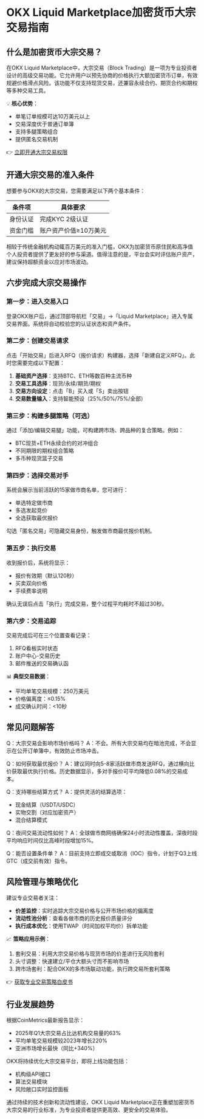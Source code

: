 # OKX Liquid Marketplace加密货币大宗交易指南

## 什么是加密货币大宗交易？

在OKX Liquid Marketplace中，大宗交易（Block Trading）是一项为专业投资者设计的高级交易功能。它允许用户以预先协商的价格执行大额加密货币订单，有效规避价格滑点风险。该功能不仅支持现货交易，还兼容永续合约、期货合约和期权等多种交易工具。

💡 **核心优势**：
- 单笔订单规模可达10万美元以上
- 交易深度优于普通订单簿
- 支持多腿策略组合
- 提供匿名交易机制

👉 [立即开通大宗交易权限](https://bit.ly/okx_welcome)

## 开通大宗交易的准入条件

想要参与OKX的大宗交易，您需要满足以下两个基本条件：

| 条件项 | 具体要求 |
|-------|----------|
| 身份认证 | 完成KYC 2级认证 |
| 资金门槛 | 账户资产价值≥10万美元 |

相较于传统金融机构动辄百万美元的准入门槛，OKX为加密货币原住民和高净值个人投资者提供了更友好的参与渠道。值得注意的是，平台会实时评估账户资产，建议保持超额资金以应对市场波动。

## 六步完成大宗交易操作

### 第一步：进入交易入口
登录OKX账户后，通过顶部导航栏「交易」→「Liquid Marketplace」进入专属交易界面。系统将自动校验您的认证状态和资产条件。

### 第二步：创建交易请求
点击「开始交易」后进入RFQ（报价请求）构建器，选择「新建自定义RFQ」。此时您需要完成以下配置：

1. **基础资产选择**：支持BTC、ETH等数百种主流币种
2. **交易工具选择**：现货/永续/期货/期权
3. **交易方向设定**：点击「B」买入或「S」卖出按钮
4. **交易数量输入**：支持智能预设（25%/50%/75%/全部）

### 第三步：构建多腿策略（可选）
通过「添加/编辑交易腿」功能，可构建跨市场、跨品种的复合策略。例如：
- BTC现货+ETH永续合约的对冲组合
- 不同期限的期权组合策略
- 多币种现货篮子交易

### 第四步：选择交易对手
系统会展示当前活跃的15家做市商名单，您可进行：
- 单选特定做市商
- 多选发起竞价
- 全选获取最优报价

勾选「匿名交易」可隐藏交易身份，触发做市商最优报价机制。

### 第五步：执行交易
收到报价后，系统将显示：
- 报价有效期（默认120秒）
- 买卖双向价格
- 手续费率说明

确认无误后点击「执行」完成交易，整个过程平均耗时不超过30秒。

### 第六步：交易追踪
交易完成后可在三个位置查看记录：
1. RFQ看板实时状态
2. 账户中心-交易历史
3. 邮件推送的交易确认函

📊 **典型交易数据**：
- 平均单笔交易规模：250万美元
- 价格偏离度：≤0.15%
- 成交确认时间：<10秒

## 常见问题解答

Q：大宗交易会影响市场价格吗？
A：不会。所有大宗交易均在暗池完成，不会显示在公开订单簿中，有效防止市场冲击。

Q：如何获取最优报价？
A：建议同时向5-8家活跃做市商发送RFQ，通过横向比价获取最优执行价格。历史数据显示，多对手报价可平均降低0.08%的交易成本。

Q：支持哪些结算方式？
A：提供灵活的结算选项：
- 现金结算（USDT/USDC）
- 实物交割（对应加密资产）
- 混合结算模式

Q：夜间交易流动性如何？
A：全球做市商网络确保24小时流动性覆盖，深夜时段平均响应时间仅比高峰时段增加15%。

Q：能否设置条件单？
A：目前支持立即成交或取消（IOC）指令，计划于Q3上线GTC（成交前有效）指令。

## 风险管理与策略优化

建议专业交易者关注：
- **价差监控**：实时追踪大宗交易价格与公开市场价格的偏离度
- **流动性池分析**：查看各做市商的历史报价质量评分
- **执行成本优化**：使用TWAP（时间加权平均价）拆单功能

📈 **策略应用示例**：
1. 套利交易：利用大宗交易价格与现货市场的价差进行无风险套利
2. 头寸调整：快速建立/平仓大额头寸而不影响市场
3. 跨市场套利：配合OKX的多市场联动功能，执行跨交易所套利策略

👉 [获取专业交易策略白皮书](https://bit.ly/okx_welcome)

## 行业发展趋势

根据CoinMetrics最新报告显示：
- 2025年Q1大宗交易占比达机构交易量的63%
- 平均单笔交易规模较2023年增长220%
- 亚洲市场增长最快（同比+340%）

OKX将持续优化大宗交易平台，即将上线功能包括：
- 机构级API接口
- 算法交易模块
- 风险敞口实时监控面板

通过持续的技术创新和流动性建设，OKX Liquid Marketplace正在重塑加密货币大宗交易的行业标准，为专业投资者提供更高效、更安全的交易体验。